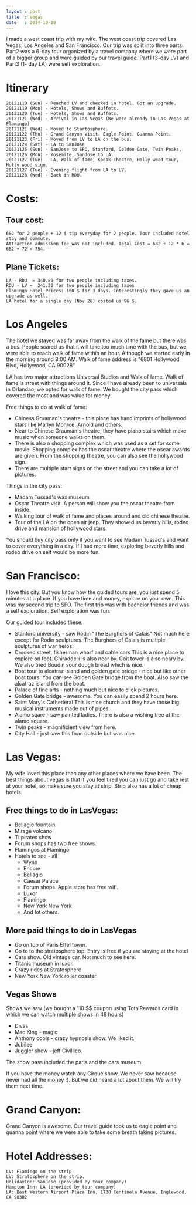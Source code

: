 ```yaml
---
layout : post
title  : Vegas
date   : 2014-10-18
---
```


I made a west coast trip with my wife.  The west coast trip covered
Las Vegas, Los Angeles and San Francisco.  Our trip was split into
three parts.  Part2 was a 6-day tour organized by a travel company
where we were part of a bigger group and were guided by our travel
guide.  Part1 (3-day LV) and Part3 (1- day LA) were self exploration.

# Itinerary

````
20121118 (Sun) - Reached LV and checked in hotel. Got an upgrade.
20121119 (Mon) - Hotels, Shows and Buffets.
20121120 (Tue) - Hotels, Shows and Buffets.
20121121 (Wed) - Arrival in Las Vegas (We were already in Las Vegas at Flamingo)
20121121 (Wed) - Moved to Startosphere.
20121122 (Thu) - Grand Canyon Visit. Eagle Point, Guanna Point.
20121123 (Fri) - Moved from LV to LA on the bus.
20121124 (Sat) - LA to SanJose
20121125 (Sun) - SanJose to SFO, Stanford, Golden Gate, Twin Peaks,
20121126 (Mon) - Yosemite, SanJose to LA.
20121127 (Tue) - LA, Walk of fame, Kodak Theatre, Holly wood tour, Holly wood sign.
20121127 (Tue) - Evening flight from LA to LV.
20121128 (Wed) - Back in RDU.
````

# Costs:

## Tour cost:
````
682 for 2 people + 12 $ tip everyday for 2 people. Tour included hotel stay and commute. 
Attraction admission fee was not included. Total Cost = 682 + 12 * 6 = 682 + 72 = 754.
````

## Plane Tickets:
````
LA - RDU  = 340.80 for two people including taxes.
RDU - LV =  241.20 for two people including taxes
Flamingo Hotel Prices: 100 $ for 3 days. Interestingly they gave us an upgrade as well.
LA hotel for a single day (Nov 26) costed us 96 $.
````

# Los Angeles

The hotel we stayed was far away from the walk of the fame but there
was a bus.  People scared us that it will take too much time with the
bus, but we were able to reach walk of fame within an hour.  Although
we started early in the morning around 8:00 AM.  Walk of fame address
is "6801 Hollywood Blvd, Hollywood, CA 90028"

LA has two major attractions Universal Studios and Walk of fame. Walk
of fame is street with things around it. Since I have already been to
universals in Orlandao, we opted for walk of fame. We bought the city
pass which covered the most and was value for money.

Free things to do at walk of fame:

* Chiness Gruaman's theatre - this place has hand imprints of hollywood stars like Marlyn Monroe, Arnold and others.
* Near to Chinese Grauman's theatre, they have piano stairs which make music when someone walks on them.
* There is also a shopping complex which was used as a set for some
  movie. Shopping complex has the oscar theatre where the oscar awards
  are given. From the shopping theatre, you can also see the hollywood
  sign.
* There are multiple start signs on the street and you can take a lot of pictures.

Things in the city pass:
* Madam Tussad's wax museum
* Oscar Theatre visit. A person will show you the oscar theatre from inside.
* Walking tour of walk of fame and places around and old chinese theatre.
* Tour of the LA on the open air jeep. They showed us beverly hills, rodeo drive and mansion of hollywood stars.

You should buy city pass only if you want to see Madam Tussad's and
want to cover everything in a day.  If I had more time, exploring
beverly hills and rodeo drive on self would be more fun.

# San Francisco:

I love this city. But you know how the guided tours are, you just spend 5
minutes at a place. If you have time and money, explore on your own.  This was
my second trip to SFO. The first trip was with bachelor friends and was a self
exploration. Self exploration was fun.

Our guided tour included these:

* Stanford university - saw Rodin "The Burghers of Calais"
  Not much here except for Rodin sculptures. The Burghers of Calais is
  multiple sculptures of war heros.
* Crooked street, fisherman wharf and cable cars
  This is a nice place to explore on foot. Ghiraddelli is also near
  by. Coit tower is also neary by. We also tried Boudin sour dough
  bread which is nice.
* Boat tour to alcatraz island and  golden gate bridge - nice but like other boat tours.
  You can see Golden Gate bridge from the boat. Also saw the alcatraz
  island from the boat.
* Palace of fine arts - nothing much but nice to click pictures.
* Golden Gate bridge - awesome.
  You can easily spend 2 hours here.
* Saint Mary's Cathederal
  This is nice church and they have those big musical instruments made
  out of pipes.
* Alamo sqare - saw painted ladies.
  There is also a wishing tree at the alamo square.
* Twin peaks - magnificient view from here.
* City Hall - just saw this from outside but was nice.

# Las Vegas:

My wife loved this place than any other places where we have been. The
best things about vegas is that if you feel tired you can just go and
take rest at your hotel, so make sure you stay at strip.  Strip also
has a lot of cheap hotels. 

## Free things to do in LasVegas:

* Bellagio fountain.
* Mirage volcano
* TI pirates show
* Forum shops has two free shows.
* Flamingos at Flamingo.
* Hotels to see - all
  * Wynn
  * Encore
  * Bellagio
  * Caesar Palace
  * Forum shops. Apple store has free wifi.
  * Luxor
  * Flamingo
  * New York New York
  * And lot others.

## More paid things to do in LasVegas

* Go on top of Paris Effel tower.
* Go to to the stratosphere top. Entry is free if you are staying at the hotel
* Cars show. Old vintage car. Not much to see here.
* Titanic museum in luxor.
* Crazy rides at Stratosphere
* New York New York roller coaster.

## Vegas Shows

Shows we saw (we bought a 110 $$ coupon using TotalRewards card in
which we can watch multiple shows in 48 hours)

* Divas
* Mac King - magic
* Anthony cools - crazy hypnosis show. We liked it.
* Jubilee
* Juggler show - jeff Civillico.

The show pass included the paris and the cars museum.

If you have the money watch any Cirque show.  We never saw because
never had all the money :). But we did heard a lot about them.  We
will try them next time.

# Grand Canyon:

Grand Canyon is awesome. Our travel guide took us to eagle point and
guanna point where we were able to take some breath taking pictures.

# Hotel Addresses:
````
LV: Flamingo on the strip
LV: Stratosphere on the strip.
HolidayInn: SanJose (provided by tour company)
Hampton Inn: LA (provided by tour company)
LA: Best Western Airport Plaza Inn, 1730 Centinela Avenue, Inglewood, CA 90302
````
